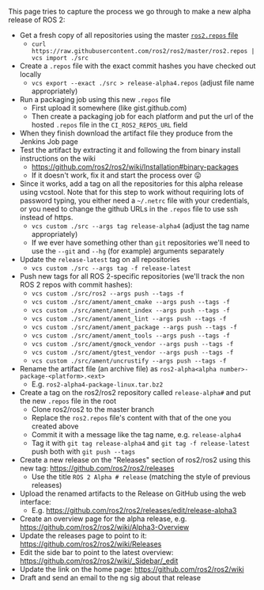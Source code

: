This page tries to capture the process we go through to make a new alpha release of ROS 2:

- Get a fresh copy of all repositories using the master [`ros2.repos` file](https://raw.githubusercontent.com/ros2/ros2/master/ros2.repos)
  - `curl https://raw.githubusercontent.com/ros2/ros2/master/ros2.repos | vcs import ./src`
- Create a `.repos` file with the exact commit hashes you have checked out locally
  - `vcs export --exact ./src > release-alpha4.repos` (adjust file name appropriately)
- Run a packaging job using this new `.repos` file
  - First upload it somewhere (like gist.github.com)
  - Then create a packaging job for each platform and put the url of the hosted `.repos` file in the `CI_ROS2_REPOS_URL` field
- When they finish download the artifact file they produce from the Jenkins Job page
- Test the artifact by extracting it and following the from binary install instructions on the wiki
  - https://github.com/ros2/ros2/wiki/Installation#binary-packages
  - If it doesn't work, fix it and start the process over :stuck_out_tongue:
- Since it works, add a tag on all the repositories for this alpha release using vcstool. Note that for this step to work without requiring lots of password typing, you either need a `~/.netrc` file with your credentials, or you need to change the github URLs in the `.repos` file to use ssh instead of https.
  - `vcs custom ./src --args tag release-alpha4` (adjust the tag name appropriately)
  - If we ever have something other than `git` repositories we'll need to use the `--git` and `--hg` (for example) arguments separately
- Update the `release-latest` tag on all repositories
  - `vcs custom ./src --args tag -f release-latest`
- Push new tags for all ROS 2-specific repositories (we'll track the non ROS 2 repos with commit hashes):
  - `vcs custom ./src/ros2 --args push --tags -f`
  - `vcs custom ./src/ament/ament_cmake --args push --tags -f`
  - `vcs custom ./src/ament/ament_index --args push --tags -f`
  - `vcs custom ./src/ament/ament_lint --args push --tags -f`
  - `vcs custom ./src/ament/ament_package --args push --tags -f`
  - `vcs custom ./src/ament/ament_tools --args push --tags -f`
  - `vcs custom ./src/ament/gmock_vendor --args push --tags -f`
  - `vcs custom ./src/ament/gtest_vendor --args push --tags -f`
  - `vcs custom ./src/ament/uncrustify --args push --tags -f`
- Rename the artifact file (an archive file) as `ros2-alpha<alpha number>-package-<platform>.<ext>`
  - E.g. `ros2-alpha4-package-linux.tar.bz2`
- Create a tag on the ros2/ros2 repository called `release-alpha#` and put the new `.repos` file in the root
  - Clone ros2/ros2 to the master branch
  - Replace the `ros2.repos` file's content with that of the one you created above
  - Commit it with a message like the tag name, e.g. `release-alpha4`
  - Tag it with `git tag release-alpha4` and `git tag -f release-latest` push both with `git push --tags`
- Create a new release on the "Releases" section of ros2/ros2 using this new tag: https://github.com/ros2/ros2/releases
  - Use the title `ROS 2 Alpha # release` (matching the style of previous releases)
- Upload the renamed artifacts to the Release on GitHub using the web interface:
  - E.g. https://github.com/ros2/ros2/releases/edit/release-alpha3
- Create an overview page for the alpha release, e.g. https://github.com/ros2/ros2/wiki/Alpha3-Overview
- Update the releases page to point to it: https://github.com/ros2/ros2/wiki/Releases
- Edit the side bar to point to the latest overview: https://github.com/ros2/ros2/wiki/_Sidebar/_edit
- Update the link on the home page: https://github.com/ros2/ros2/wiki
- Draft and send an email to the ng sig about that release